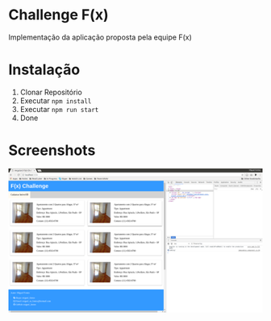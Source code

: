 # Challenge F(x)
Implementação da aplicação proposta pela equipe F(x)

# Instalação
1. Clonar Repositório
2. Executar `npm install`
3. Executar `npm run start`
4. Done

# Screenshots
![Screnshot1](./app/assets/screenshots/fdex1.png)

